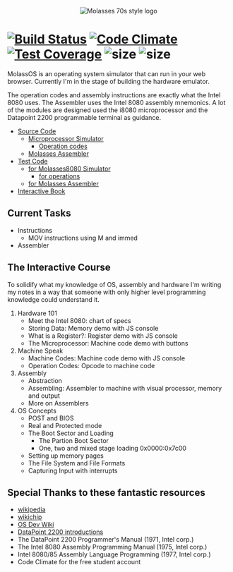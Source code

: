 <p align="center">
  <img src="https://raw.githubusercontent.com/alexbrjo/MolassOS/master/docs/logo.png" alt="Molasses 70s style logo"/>
</p>

[![Build Status](https://travis-ci.org/alexbrjo/MolassOS.svg?branch=master)](https://travis-ci.org/alexbrjo/MolassOS) [![Code Climate](https://codeclimate.com/github/alexbrjo/MolassOS/badges/gpa.svg)](https://codeclimate.com/github/alexbrjo/MolassOS) [![Test Coverage](https://codeclimate.com/github/alexbrjo/MolassOS/badges/coverage.svg)](https://codeclimate.com/github/alexbrjo/MolassOS/coverage) ![size](https://img.shields.io/badge/sloc-0.7k-blue.svg) ![size](https://img.shields.io/badge/test_loc-1.2k-lightgrey.svg)
===============================
MolassOS is an operating system simulator that can run in your web browser. Currently 
I'm in the stage of building the hardware emulator.

The operation codes and assembly instructions are exactly what the Intel 
8080 uses. The Assembler uses the Intel 8080 assembly mnemonics. A lot of the 
modules are designed used the i8080 microprocessor and the Datapoint 2200 
programmable terminal as guidance.

- [Source Code](src/) 
  - [Microprocessor Simulator](src/Molasses8080) 
    - [Operation codes](src/Molasses8080/instructions)
  - [Molasses Assembler](src/MolassesASM) 
- [Test Code](test/)
  - [for Molasses8080 Simulator](test/Molasses8080) 
    - [for operations](test/Molasses8080/instructions)
  - [for Molasses Assembler](test/MolassesASM) 
- [Interactive Book](test/) 

Current Tasks
-------------
- Instructions 
  - MOV instructions using M and immed
- Assembler

The Interactive Course
----------------------
To solidify what my knowledge of OS, assembly and hardware I'm writing my notes 
in a way that someone with only higher level programming knowledge could
understand it.

1. Hardware 101
    * Meet the Intel 8080: chart of specs
    * Storing Data: Memory demo with JS console
    * What is a Register?: Register demo with JS console
    * The Microprocessor: Machine code demo with buttons
2. Machine Speak
    * Machine Codes: Machine code demo with JS console
    * Operation Codes: Opcode to machine code 
3. Assembly
    * Abstraction
    * Assembling: Assembler to machine with visual processor, memory and output
    * More on Assemblers
4. OS Concepts
    * POST and BIOS
    * Real and Protected mode
    * The Boot Sector and Loading
        * The Partion Boot Sector
        * One, two and mixed stage loading 0x0000:0x7c00
    * Setting up memory pages
    * The File System and File Formats
    * Capturing Input with interrupts

Special Thanks to these fantastic resources
-------------------------------------------
* [wikipedia](https://en.wikipedia.org/wiki/BASIC)
* [wikichip](https://en.wikichip.org)
* [OS Dev Wiki](http://wiki.osdev.org/)
* [DataPoint 2200 introductions](http://www.sbprojects.com/sbasm/dp2200.php)
* The DataPoint 2200 Programmer's Manual (1971, Intel corp.)
* The Intel 8080 Assembly Programming Manual (1975, Intel corp.)
* Intel 8080/85 Assembly Language Programming  (1977, Intel corp.)
* Code Climate for the free student account
